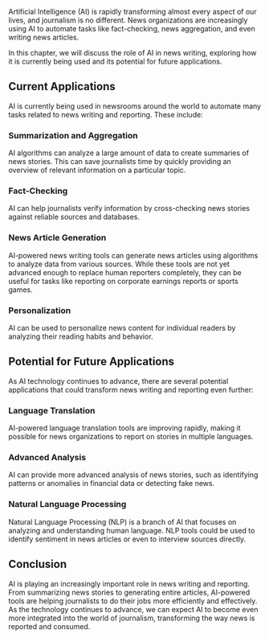 
Artificial Intelligence (AI) is rapidly transforming almost every aspect of our lives, and journalism is no different. News organizations are increasingly using AI to automate tasks like fact-checking, news aggregation, and even writing news articles.

In this chapter, we will discuss the role of AI in news writing, exploring how it is currently being used and its potential for future applications.

## Current Applications

AI is currently being used in newsrooms around the world to automate many tasks related to news writing and reporting. These include:

### Summarization and Aggregation

AI algorithms can analyze a large amount of data to create summaries of news stories. This can save journalists time by quickly providing an overview of relevant information on a particular topic.

### Fact-Checking

AI can help journalists verify information by cross-checking news stories against reliable sources and databases.

### News Article Generation

AI-powered news writing tools can generate news articles using algorithms to analyze data from various sources. While these tools are not yet advanced enough to replace human reporters completely, they can be useful for tasks like reporting on corporate earnings reports or sports games.

### Personalization

AI can be used to personalize news content for individual readers by analyzing their reading habits and behavior.

## Potential for Future Applications

As AI technology continues to advance, there are several potential applications that could transform news writing and reporting even further:

### Language Translation

AI-powered language translation tools are improving rapidly, making it possible for news organizations to report on stories in multiple languages.

### Advanced Analysis

AI can provide more advanced analysis of news stories, such as identifying patterns or anomalies in financial data or detecting fake news.

### Natural Language Processing

Natural Language Processing (NLP) is a branch of AI that focuses on analyzing and understanding human language. NLP tools could be used to identify sentiment in news articles or even to interview sources directly.

## Conclusion

AI is playing an increasingly important role in news writing and reporting. From summarizing news stories to generating entire articles, AI-powered tools are helping journalists to do their jobs more efficiently and effectively. As the technology continues to advance, we can expect AI to become even more integrated into the world of journalism, transforming the way news is reported and consumed.
